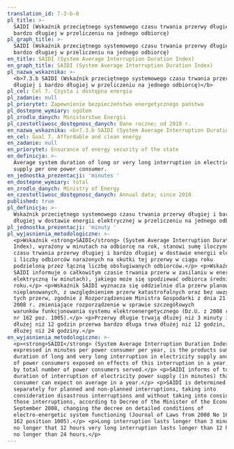 ```yaml
---
translation_id: 7-3-b-0
pl_title: >-
  SAIDI (Wskaźnik przeciętnego systemowego czasu trwania przerwy długiej i
  bardzo długiej w przeliczeniu na jednego odbiorcę)
pl_graph_title: >-
  SAIDI (Wskaźnik przeciętnego systemowego czasu trwania przerwy długiej i
  bardzo długiej w przeliczeniu na jednego odbiorcę)
en_title: SAIDI (System Average Interruption Duration Index)
en_graph_title: SAIDI (System Average Interruption Duration Index)
pl_nazwa_wskaznika: >-
  <b>7.3.b SAIDI (Wskaźnik przeciętnego systemowego czasu trwania przerwy
  długiej i bardzo długiej w przeliczeniu na jednego odbiorcę)</b>
pl_cel: Cel 7. Czysta i dostępna energia
pl_zadanie: null
pl_priorytet: Zapewnienie bezpieczeństwa energetycznego państwa
pl_dostepne_wymiary: ogółem
pl_zrodlo_danych: Ministerstwo Energii
pl_czestotliwosc_dostępnosc_danych: Dane roczne; od 2010 r.
en_nazwa_wskaznika: <b>7.3.b SAIDI (System Average Interruption Duration Index)</b>
en_cel: Goal 7. Affordable and clean energy
en_zadanie: null
en_priorytet: Ensurance of energy security of the state
en_definicja: >-
  Average system duration of long or very long interruption in electricity
  supply per one power consumer.
en_jednostka_prezentacji: 'minutes '
en_dostepne_wymiary: total
en_zrodlo_danych: Ministry of Energy
en_czestotliwosc_dostępnosc_danych: Annual data; since 2010
published: true
pl_definicja: >-
  Wskaźnik przeciętnego systemowego czasu trwania przerwy długiej i bardzo
  długiej w dostawie energii elektrycznej w przeliczeniu na jednego odbiorcę.
pl_jednostka_prezentacji: 'minuty '
pl_wyjasnienia_metodologiczne: >-
  <p>Wskaźnik <strong>SAIDI</strong> (System Average Interruption Duration
  Index), wyrażony w minutach na odbiorcę na rok, stanowi sumę iloczynów
  czasu trwania przerwy długiej i bardzo długiej w dostawie energii elektrycznej
  i liczby odbiorców narażonych na skutki tej przerwy w ciągu roku
  podzieloną przez łączną liczbę obsługiwanych odbiorców.</p> <p>Wskaźnik
  SAIDI informuje o całkowitym czasie trwania przerw w zasilaniu w energię
  elektryczną (w minutach), jakiego może się spodziewać odbiorca średnio w ciągu
  roku.</p> <p>Wskaźnik SAIDI wyznacza się oddzielnie dla przerw planowanych i
  nieplanowanych, z uwzględnieniem przerw katastrofalnych oraz bez uwzględnienia
  tych przerw, zgodnie z Rozporządzeniem Ministra Gospodarki z dnia 21 sierpnia
  2008 r. zmieniające rozporządzenie w sprawie szczegółowych
  warunków funkcjonowania systemu elektroenergetycznego (Dz.U. z 2008 r.
  nr 162 poz. 1005).</p> <p>Przerwy długie trwają dłużej niż 3 minuty i nie
  dłużej niż 12 godzin przerwa bardzo długa trwa dłużej niż 12 godzin, ale nie
  dłużej niż 24 godziny.</p>
en_wyjasnienia_metodologiczne: >-
  <p><strong>SAIDI</strong> (System Average Interruption Duration Index),
  expressed in minutes per power consumer per year, is the products sum of
  duration of long and very long interruption in electricity supply and number
  of power consumers exposed on effects of this interruption in a year, divided
  by total number of power consumers served.</p> <p>SAIDI informs of total
  duration of interruption of electricity power supply (in minutes) that power
  consumer can expect on average in a year.</p> <p>SAIDI is determined
  separately for planned and non-planned interruptions, taking into
  consideration disastrous interruptions and without taking into consideration
  those interruptions, according to Decree of the Minister of the Economy of 21
  September 2008, changing the decree on detailed conditions of
  electro-energetic system functioning (Journal of Laws from 2008 No 162, item
  162 position 1005).</p> <p>Long interruption lasts longer than 3 minutes and
  no longer that 12 hours very long interruption lasts longer than 12 hours and
  no longer than 24 hours.</p>
---
```

